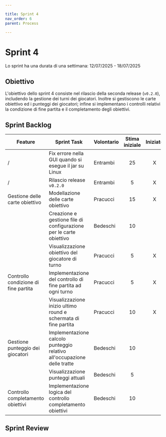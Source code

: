 ```yaml
---

title: Sprint 4
nav_order: 6
parent: Process

---
```


# Sprint 4

Lo sprint ha una durata di una settimana: 12/07/2025 - 18/07/2025

## Obiettivo

L'obiettivo dello sprint 4 consiste nel rilascio della seconda release (`v0.2.0`), includendo la gestione dei turni dei
giocatori. Inoltre si gestiscono le carte obiettivo ed i punteggi dei giocatori; infine si implementano i controlli
relativi la condizione di fine partita e il completamento degli obiettivi.

## Sprint Backlog

| Feature                              | Sprint Task                                                             | Volontario | Stima iniziale | Iniziato | Completato |
|--------------------------------------|-------------------------------------------------------------------------|------------|:--------------:|:--------:|:----------:|
| /                                    | Fix errore nella GUI quando si esegue il jar su Linux                   | Entrambi   |       25       |    X     |     X      |
| /                                    | Rilascio release `v0.2.0`                                               | Entrambi   |       5        |    X     |     X      |
| Gestione delle carte obiettivo       | Modellazione delle carte obiettivo                                      | Pracucci   |       15       |    X     |            |
|                                      | Creazione e gestione file di configurazione per le carte obiettivo      | Bedeschi   |       10       |          |            |
|                                      | Visualizzazione obiettivo del giocatore di turno                        | Pracucci   |       5        |    X     |            |
| Controllo condizione di fine partita | Implementazione del controllo di fine partita ad ogni turno             | Pracucci   |       5        |    X     |            |
|                                      | Visualizzazione inizio ultimo round e schermata di fine partita         | Pracucci   |       10       |    X     |            |
| Gestione punteggio dei giocatori     | Implementazione calcolo punteggio relativo all'occupazione delle tratte | Bedeschi   |       10       |          |            |
|                                      | Visualizzazione punteggi attuali                                        | Bedeschi   |       5        |          |            |
| Controllo completamento obiettivi    | Implementazione logica del controllo completamento obiettivi            | Bedeschi   |       10       |          |            |

## Sprint Review

